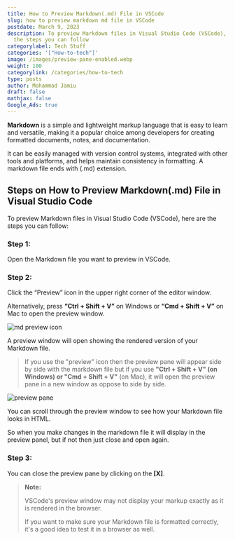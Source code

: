 ```yaml
---
title: How to Preview Markdown(.md) File in VSCode
slug: how to preview markdown md file in VSCode
postdate: March 9, 2023
description: To preview Markdown files in Visual Studio Code (VSCode), here are
  the steps you can follow
categorylabel: Tech Stuff
categories: '["How-to-tech"]'
image: /images/preview-pane-enabled.webp
weight: 100
categorylink: /categories/how-to-tech
type: posts
author: Mohammad Jamiu
draft: false
mathjax: false
Google_Ads: true
---
```

**Markdown** is a simple and lightweight markup language that is easy to learn and versatile, making it a popular choice among developers for creating formatted documents, notes, and documentation.

It can be easily managed with version control systems, integrated with other tools and platforms, and helps maintain consistency in formatting. A markdown file ends with (.md) extension.

## **Steps on How to Preview Markdown(.md) File in Visual Studio Code**

To preview Markdown files in Visual Studio Code (VSCode),  here are the steps you can follow: 

### **Step 1:**

Open the Markdown file you want to preview in VSCode. 

### **Step 2:**

Click  the “Preview” icon in the upper right corner of the editor window. 

Alternatively,  press **“Ctrl + Shift + V”** on Windows or **“Cmd + Shift + V”** on Mac to open the preview window. 

![md preview icon](/images/md-preview-pane.webp "md preview icon")

A preview window will open showing the rendered version of your Markdown file.

> If you use the "preview" icon then the preview pane will appear side by side with the markdown file but if you use **"Ctrl + Shift + V" (on Windows) or "Cmd + Shift + V"** (on Mac), it will open the preview pane in a new window as oppose to side by side.

![preview pane](/images/preview-pane-enabled.webp "preview pane")

You can scroll through the preview window to see how your Markdown file looks in HTML. 

So when you make changes in the markdown file it will display in the preview panel, but if not then just close and open again.

### **Step 3:**

You can close the preview pane by clicking on the **\[X]**. 

>  **Note:**
>
> VSCode's preview window  may not display your markup exactly as it is rendered in the browser. 
>
> If you want to make sure your Markdown file is formatted correctly, it's a good idea to test it in a browser as well.